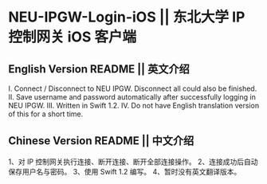 # **NEU-IPGW-Login-iOS** || 东北大学 IP 控制网关 iOS 客户端

## English Version README || 英文介绍
I. Connect / Disconnect to NEU IPGW. Disconnect all could also be finished.
II. Save username and password automatically after successfully logging in NEU IPGW.
III. Written in Swift 1.2.
IV. Do not have English translation version of this for a short time.

## Chinese Version README || 中文介绍
1、对 IP 控制网关执行连接、断开连接、断开全部连接操作。
2、连接成功后自动保存用户名与密码。
3、使用 Swift 1.2 编写。
4、暂时没有英文翻译版本。